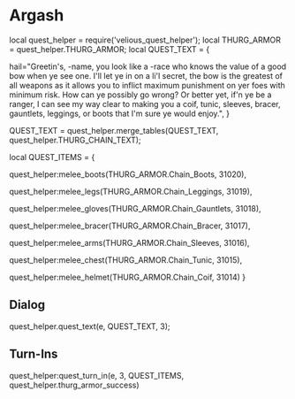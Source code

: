 # Argash

local quest_helper = require('velious_quest_helper');
local THURG_ARMOR = quest_helper.THURG_ARMOR;
local QUEST_TEXT = {

hail="Greetin's, -name, you look like a -race who knows the value of a good bow when ye see one. I'll let ye in on a li'l secret, the bow is the greatest of all weapons as it allows you to inflict maximum punishment on yer foes with minimum risk. How can ye possibly go wrong? Or better yet, if'n ye be a ranger, I can see my way clear to making you a coif, tunic, sleeves, bracer, gauntlets, leggings, or boots that I'm sure ye would enjoy.",
}

QUEST_TEXT = quest_helper.merge_tables(QUEST_TEXT, quest_helper.THURG_CHAIN_TEXT);

local QUEST_ITEMS = {



quest_helper:melee_boots(THURG_ARMOR.Chain_Boots, 31020),



quest_helper:melee_legs(THURG_ARMOR.Chain_Leggings, 31019),



quest_helper:melee_gloves(THURG_ARMOR.Chain_Gauntlets, 31018),



quest_helper:melee_bracer(THURG_ARMOR.Chain_Bracer, 31017),



quest_helper:melee_arms(THURG_ARMOR.Chain_Sleeves, 31016),



quest_helper:melee_chest(THURG_ARMOR.Chain_Tunic, 31015),



quest_helper:melee_helmet(THURG_ARMOR.Chain_Coif, 31014)
}

## Dialog

quest_helper.quest_text(e, QUEST_TEXT, 3);

## Turn-Ins

quest_helper:quest_turn_in(e, 3, QUEST_ITEMS, quest_helper.thurg_armor_success)